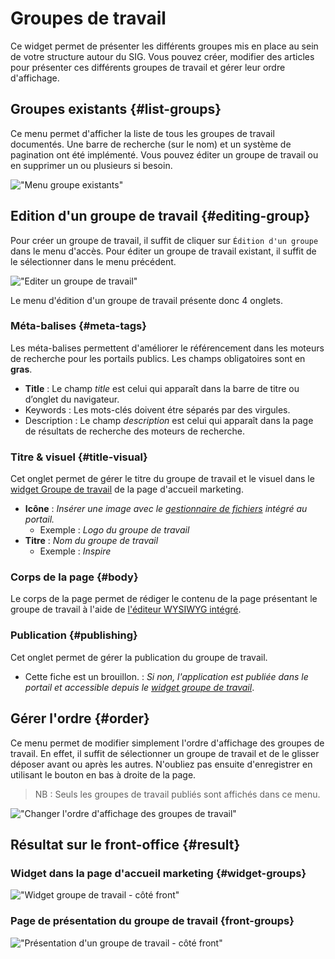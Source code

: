 # Groupes de travail

Ce widget permet de présenter les différents groupes mis en place au sein de votre structure autour du SIG. Vous pouvez créer, modifier des articles pour présenter ces différents groupes de travail et gérer leur ordre d'affichage.

## Groupes existants {#list-groups}

Ce menu permet d'afficher la liste de tous les groupes de travail documentés. Une barre de recherche (sur le nom) et un système de pagination ont été implémenté. Vous pouvez éditer un groupe de travail ou en supprimer un ou plusieurs si besoin. 

!["Menu groupe existants"](/assets/back_list_group.png)

## Edition d'un groupe de travail {#editing-group}

Pour créer un groupe de travail, il suffit de cliquer sur `Édition d'un groupe` dans le menu d'accès. Pour éditer un groupe de travail existant, il suffit de le sélectionner dans le menu précédent.

!["Editer un groupe de travail"](/assets/back_edit_group.png)

Le menu d'édition d'un groupe de travail présente donc 4 onglets.

### Méta-balises {#meta-tags}

Les méta-balises permettent d'améliorer le référencement dans les moteurs de recherche pour les portails publics. Les champs obligatoires sont en **gras**.

* **Title** : Le champ *title* est celui qui apparaît dans la barre de titre ou d’onglet du navigateur.
* Keywords : Les mots-clés doivent étre séparés par des virgules.
* Description : Le champ *description* est celui qui apparaît dans la page de résultats de recherche des moteurs de recherche.

### Titre & visuel {#title-visual}

Cet onglet permet de gérer le titre du groupe de travail et le visuel dans le [widget Groupe de travail](#widget-groups) de la page d'accueil marketing.

* **Icône** : *Insérer une image avec le [gestionnaire de fichiers](/appendices/filesmanager.md) intégré au portail.*
  * Exemple : *Logo du groupe de travail*
* **Titre** : *Nom du groupe de travail*
  * Exemple : *Inspire*

### Corps de la page {#body}

Le corps de la page permet de rédiger le contenu de la page présentant le groupe de travail à l'aide de [l'éditeur WYSIWYG intégré](/appendices/editorwysiwyg.md). 

### Publication {#publishing}

Cet onglet permet de gérer la publication du groupe de travail.

* Cette fiche est un brouillon. : *Si non, l'application est publiée dans le portail et accessible depuis le [widget groupe de travail](#widget-partners)*.

## Gérer l'ordre {#order}

Ce menu permet de modifier simplement l'ordre d'affichage des groupes de travail. 
En effet, il suffit de sélectionner un groupe de travail et de le glisser déposer avant ou après les autres.
N'oubliez pas ensuite d'enregistrer en utilisant le bouton <i class="ti-save"></i> en bas à droite de la page.

> NB : Seuls les groupes de travail publiés sont affichés dans ce menu.

!["Changer l'ordre d'affichage des groupes de travail"](/assets/back_order_group.png)

## Résultat sur le front-office {#result}

### Widget dans la page d'accueil marketing {#widget-groups}

!["Widget groupe de travail - côté front"](/assets/front_widget_group.png)

### Page de présentation du groupe de travail {front-groups}

!["Présentation d'un groupe de travail - côté front"](/assets/front_group.png)